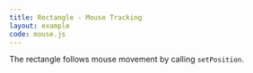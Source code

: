 ```yaml
---
title: Rectangle - Mouse Tracking
layout: example
code: mouse.js
---
```


The rectangle follows mouse movement by calling `setPosition`.
